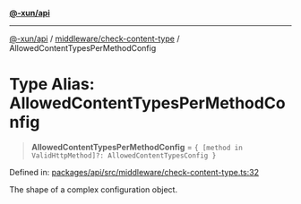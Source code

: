 [**@-xun/api**](../../../README.md)

***

[@-xun/api](../../../README.md) / [middleware/check-content-type](../README.md) / AllowedContentTypesPerMethodConfig

# Type Alias: AllowedContentTypesPerMethodConfig

> **AllowedContentTypesPerMethodConfig** = `{ [method in ValidHttpMethod]?: AllowedContentTypesConfig }`

Defined in: [packages/api/src/middleware/check-content-type.ts:32](https://github.com/Xunnamius/api-utils/blob/38288e756f37a9fa3bac377fdbaa51608d8bbed9/packages/api/src/middleware/check-content-type.ts#L32)

The shape of a complex configuration object.
